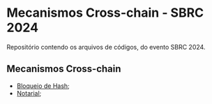 # Mecanismos Cross-chain - SBRC 2024
Repositório contendo os arquivos de códigos, do evento SBRC 2024.

## Mecanismos Cross-chain
* [Bloqueio de Hash](https://github.com/lesc-ufv/mecanismos/tree/main/bloquio_de_hash);
* [Notarial](https://github.com/lesc-ufv/mecanismos/tree/main/notarial);

